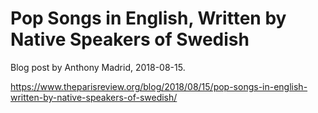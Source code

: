 # Pop Songs in English, Written by Native Speakers of Swedish

Blog post by Anthony Madrid, 2018-08-15.

https://www.theparisreview.org/blog/2018/08/15/pop-songs-in-english-written-by-native-speakers-of-swedish/